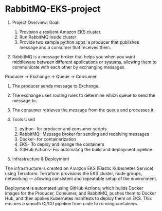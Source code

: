 # RabbitMQ-EKS-project
1. Project Overview:
   Goal:
   1. Provision a resilient Amazon EKS cluster.
   2. Run RabbitMQ inside cluster
   3. Provide two sample python apps: a producer that publishes message and a consumer that receives them.

2. RabbitMQ is a message broker that helps you when you want middleware between different applications or systems, allowing them to communicate with each other by exchanging messages.

  Producer → Exchange → Queue → Consumer.
  1. The producer sends message to Exchange.
  2. The exchange uses routing rules to determine which queue to send the message to.
  3. The consumer retrieves the message from the queue and processes it.


3. Tools Used
   1. python- for producer and consumer scripts
   2. RabbitMQ- Message broker for sending and receiving messages
   3. Docker- for containerization
   4. EKS- To deploy and mange the containers
   5. GitHub Actions- For automating the build and deployment pipeline

4. Infrastructure & Deployment

The infrastructure is created on Amazon EKS (Elastic Kubernetes Service) using Terraform. Terraform provisions the EKS cluster, node groups, networking — allowing consistent and repeatable setup of the environment.

Deployment is automated using GitHub Actions, which builds Docker images for the Producer, Consumer, and RabbitMQ, pushes them to Docker Hub, and then applies Kubernetes manifests to deploy them on EKS. This ensures a smooth CI/CD pipeline from code to running containers.
